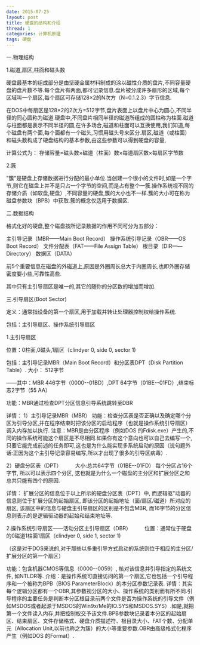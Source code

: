 ```yaml
---
date: 2015-07-25
layout: post
title: 硬盘的结构和介绍
thread: 1
categories: 计算机原理
tags: 硬盘
---
```


一.物理结构

1.磁道,扇区,柱面和磁头数

硬盘最基本的组成部分是由坚硬金属材料制成的涂以磁性介质的盘片,不同容量硬盘的盘片数不等.每个盘片有两面,都可记录信息.盘片被分成许多扇形的区域,每个区域叫一个扇区,每个扇区可存储128×2的N次方（N=0.1.2.3）字节信息.

在DOS中每扇区是128×2的2次方=512字节,盘片表面上以盘片中心为圆心,不同半径的同心圆称为磁道.硬盘中,不同盘片相同半径的磁道所组成的圆柱称为柱面.磁道与柱面都是表示不同半径的圆,在许多场合,磁道和柱面可以互换使用,我们知道,每个磁盘有两个面,每个面都有一个磁头,习惯用磁头号来区分.扇区,磁道（或柱面）和磁头数构成了硬盘结构的基本参数,由这些参数可以得到硬盘的容量,

 计算公式为：
 存储容量=磁头数×磁道（柱面）数×每道扇区数×每扇区字节数

2.簇 　　

"簇"是硬盘上存储数据进行分配的最小单位.当创建一个很小的文件时,如是一个字节,则它在磁盘上并不是只占一个字节的空间,而是占有整个一簇.操作系统视不同的存储介质（如软盘,硬盘）,不同容量的硬盘,簇的大小也不一样.簇的大小可在称为磁盘参数块（BPB）中获取.簇的概念仅适用于数据区.

二.数据结构

格式化好的硬盘,整个磁盘按所记录数据的作用不同可分为五部分：

 主引导记录（MBR——Main Boot Record）
 操作系统引导记录（OBR——OS Boot Record）
 文件分配表（FAT——File Assign Table）
 根目录（DIR——Directory）
 数据区（DATA）

前5个重要信息在磁盘的外磁道上,原因是外圈周长总大于内圈周长,也即外圈存储密度要小些,可靠性高些.

其中只有主引导扇区是唯一的,其它的随你的分区数的增加而增加.

三.引导扇区(Boot Sector)

定义：通常指设备的第一个扇区,用于加载并转让处理器控制权给操作系统.

包括：主引导扇区、操作系统引导扇区

1.主引导扇区　

位置：0柱面,0磁头,1扇区（clindyer 0, side 0, sector 1)

包括：主引导记录MBR（Main Boot Record）和分区表DPT（Disk Partition Table）.
大小： 512字节

——其中：MBR 446字节（0000--01BD）,DPT 64字节（01BE--01FD）,结束标志2字节（55 AA）

功能：MBR通过检查DPT分区信息引导系统跳转至DBR

详情：
1）主引导记录MBR（MBR）
功能：检查分区表是否正确以及确定哪个分区为引导分区,并在程序结束时把该分区的启动程序（也就是操作系统引导扇区）调入内存加以执行.
注意：MBR是由分区程序（例如DOS 的Fdisk.exe）产生的,不同的操作系统可能这个扇区是不尽相同.如果你有这个意向也可以自己去编写一个,只要它能完成前述的任务即可,这也是为什么能实现多系统启动的原因（说句题外话:正因为这个主引导记录容易编写,所以才出现了很多的引导区病毒）.

2）硬盘分区表（DPT） 　　
大小:总共64字节（01BE--01FD）
每个分区占16个字节, 所以可以表示四个分区, 这也就是为什么一个磁盘的主分区和扩展分区之和总共只能有四个的原因.

详情：
扩展分区的信息位于以上所示的硬盘分区表（DPT）中, 而逻辑驱"动器的信息则位于扩展分区的起始扇区, 即该分区的起始地址（面/扇区/磁道）所对应的扇区, 该扇区中的信息与硬盘主引导扇区的区别是不包含MBR, 而16字节的分区信息则表示的是逻辑驱动器的起始和结束地址等.

2.操作系统引导扇区——活动分区主引导扇区（DBR） 　　
位置：通常位于硬盘的0磁道1柱面1扇区（clindyer 0, side 1, sector 1)

（这是对于DOS来说的,对于那些以多重引导方式启动的系统则位于相应的主分区/扩展分区的第一个扇区）

功能：包含机器CMOS等信息（0000--0059）, 核对该信息并引导指定的系统文件, 如NTLDR等.
介绍：是操作系统可直接访问的第一个扇区,它也包括一个引导程序和一个被称为BPB（BIOS ParameterBlock）的本分区参数记录表.
详情：其实每个逻辑分区都有一个OBR,其参数视分区的大小、操作系统的类别而有所不同.引导程序的主要任务是判断本分区根目录前两个文件是否为操作系统的引导文件（例如MSDOS或者起源于MSDOS的Win9x/Me的IO.SYS和MSDOS.SYS）.如是,就把第一个文件读入内存,并把控制权交予该文件.BPB参数块记录着本分区的起始扇区、结束扇区、文件存储格式、硬盘介质描述符、根目录大小、FAT个数、分配单元（Allocation Unit,以前也称之为簇）的大小等重要参数.OBR由高级格式化程序产生（例如DOS 的Format）.

 
